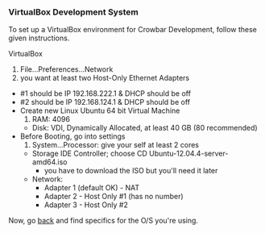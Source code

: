 ### VirtualBox Development System ###

To set up a VirtualBox environment for Crowbar Development, follow these given instructions.


VirtualBox

1. File...Preferences...Network
  1. you want at least two Host-Only Ethernet Adapters
  * #1 should be IP 192.168.222.1 & DHCP should be off
  * #2 should be IP 192.168.124.1 & DHCP should be off
* Create new Linux Ubuntu 64 bit Virtual Machine
  1. RAM: 4096
  * Disk: VDI, Dynamically Allocated, at least 40 GB (80 recommended)
* Before Booting, go into settings
  1. System...Processor: give your self at least 2 cores
  * Storage IDE Controller; choose CD Ubuntu-12.04.4-server-amd64.iso
    * you have to download the ISO but you'll need it later
  * Network:
    * Adapter 1 (default OK) - NAT
    * Adapter 2 - Host Only #1 (has no number)
    * Adapter 3 - Host Only #2

Now, go [back](README.md) and find specifics for the O/S you're using.
